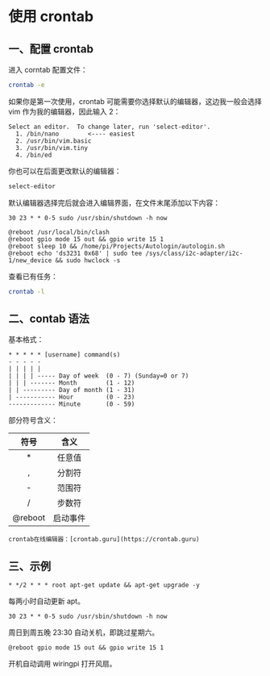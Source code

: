 # 使用 crontab

## 一、配置 crontab

进入 corntab 配置文件：

```sh
crontab -e
```

如果你是第一次使用，crontab 可能需要你选择默认的编辑器，这边我一般会选择 vim 作为我的编辑器，因此输入 2：

```
Select an editor.  To change later, run 'select-editor'.
  1. /bin/nano        <---- easiest
  2. /usr/bin/vim.basic
  3. /usr/bin/vim.tiny
  4. /bin/ed
```

你也可以在后面更改默认的编辑器：

```sh
select-editor
```

默认编辑器选择完后就会进入编辑界面，在文件末尾添加以下内容：

```
30 23 * * 0-5 sudo /usr/sbin/shutdown -h now

@reboot /usr/local/bin/clash
@reboot gpio mode 15 out && gpio write 15 1
@reboot sleep 10 && /home/pi/Projects/Autologin/autologin.sh
@reboot echo 'ds3231 0x68' | sudo tee /sys/class/i2c-adapter/i2c-1/new_device && sudo hwclock -s
```

查看已有任务：

```sh
crontab -l
```

## 二、contab 语法

基本格式：

```
* * * * * [username] command(s)
- - - - -
| | | | |
| | | | ----- Day of week  (0 - 7) (Sunday=0 or 7)
| | | ------- Month        (1 - 12)
| | --------- Day of month (1 - 31)
| ----------- Hour         (0 - 23)
------------- Minute       (0 - 59)
```

部分符号含义：

|  符号   |   含义   |
| :-----: | :------: |
|   \*    |  任意值  |
|    ,    |  分割符  |
|    -    |  范围符  |
|    /    |  步数符  |
| @reboot | 启动事件 |

```admonish info
crontab在线编辑器：[crontab.guru](https://crontab.guru)
```

## 三、示例

```
* */2 * * * root apt-get update && apt-get upgrade -y
```

每两小时自动更新 apt。

```
30 23 * * 0-5 sudo /usr/sbin/shutdown -h now
```

周日到周五晚 23:30 自动关机，即跳过星期六。

```
@reboot gpio mode 15 out && gpio write 15 1
```

开机自动调用 wiringpi 打开风扇。
